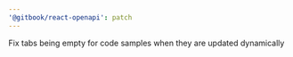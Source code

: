 ```yaml
---
'@gitbook/react-openapi': patch
---
```


Fix tabs being empty for code samples when they are updated dynamically
